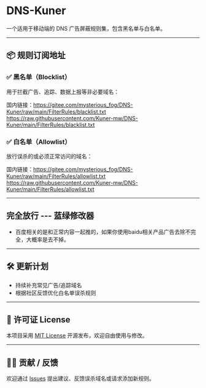 # DNS-Kuner

一个适用于移动端的 DNS 广告屏蔽规则集，包含黑名单与白名单。

---

## 📦 规则订阅地址

### ✅ 黑名单（Blocklist）

用于拦截广告、追踪、数据上报等非必要域名：

国内链接：https://gitee.com/mysterious_fog/DNS-Kuner/raw/main/FilterRules/blacklist.txt
https://raw.githubusercontent.com/Kuner-mw/DNS-Kuner/main/FilterRules/blacklist.txt

### ✅ 白名单（Allowlist）

放行误杀的或必须正常访问的域名：

国内链接：https://gitee.com/mysterious_fog/DNS-Kuner/raw/main/FilterRules/allowlist.txt
https://raw.githubusercontent.com/Kuner-mw/DNS-Kuner/main/FilterRules/allowlist.txt

---
## 完全放行 ---  蓝绿修改器
- 百度相关的是和正常内容一起推的，如果你使用baidu相关产品广告去除不完全，大概率是去不掉。
---
## 🛠️ 更新计划

- 持续补充常见广告/追踪域名
- 根据社区反馈优化白名单误杀规则

---

## 📄 许可证 License

本项目采用 [MIT License](LICENSE) 开源发布，欢迎自由使用与修改。

---

## 🙋‍♀️ 贡献 / 反馈

欢迎通过 [Issues](https://github.com/Kuner-mw/DNS-Kuner/issues) 提出建议、反馈误杀域名或请求添加新规则。
